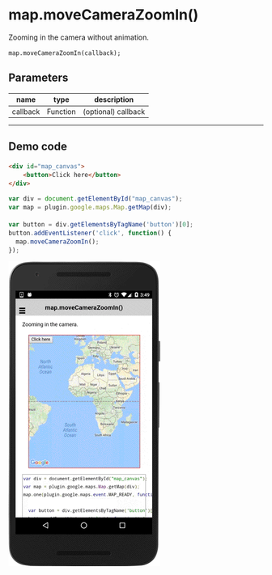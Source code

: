 # map.moveCameraZoomIn()

Zooming in the camera without animation.

```
map.moveCameraZoomIn(callback);
```

## Parameters

name     | type      | description
---------|-----------|----------------------
callback | Function  | (optional) callback
--------------------------------------------

## Demo code

```html
<div id="map_canvas">
    <button>Click here</button>
</div>
```

```js
var div = document.getElementById("map_canvas");
var map = plugin.google.maps.Map.getMap(div);

var button = div.getElementsByTagName('button')[0];
button.addEventListener('click', function() {
  map.moveCameraZoomIn();
});
```

![](image.gif)
